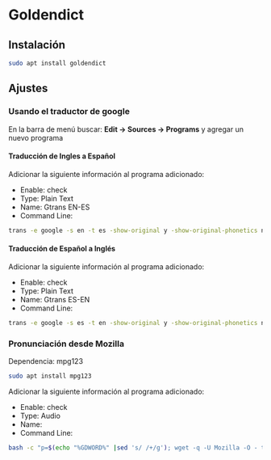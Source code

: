 # Goldendict

## Instalación

```bash
sudo apt install goldendict
```

## Ajustes

### Usando el traductor de google

En la barra de menú buscar: **Edit -> Sources -> Programs** y agregar un nuevo programa

#### Traducción de Ingles a Español

Adicionar la siguiente información al programa adicionado:

* Enable: check
* Type: Plain Text
* Name: Gtrans EN-ES
* Command Line:

```bash
trans -e google -s en -t es -show-original y -show-original-phonetics n -show-translation y -no-ansi -show-translation-phonetics n -show-prompt-message n -show-languages y -show-original-dictionary n -show-dictionary n -show-alternatives n "%GDWORD%"
```

#### Traducción de Español a Inglés

Adicionar la siguiente información al programa adicionado:

* Enable: check
* Type: Plain Text
* Name: Gtrans ES-EN
* Command Line:

```bash
trans -e google -s es -t en -show-original y -show-original-phonetics n -show-translation y -no-ansi -show-translation-phonetics n -show-prompt-message n -show-languages y -show-original-dictionary n -show-dictionary n -show-alternatives n "%GDWORD%" 
```

### Pronunciación desde Mozilla

Dependencia: mpg123

```bash
sudo apt install mpg123
```

Adicionar la siguiente información al programa adicionado:

* Enable: check
* Type: Audio
* Name:
* Command Line:

```bash
bash -c "p=$(echo "%GDWORD%" |sed 's/ /+/g'); wget -q -U Mozilla -O - translate.google.com.vn/translate_tts?ie=UTF-8\&q=$p\&tl=en\&client=tw-ob | mpg123 -"
```
